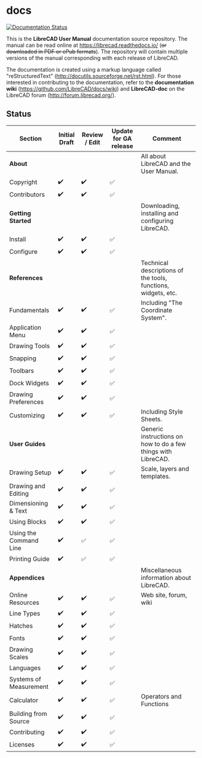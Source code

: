 # docs
[![Documentation Status](https://readthedocs.org/projects/librecad/badge/?version=latest)](https://librecad.readthedocs.io/en/latest/?badge=latest)

This is the **LibreCAD User Manual** documentation source repository.  The manual can be read online at https://librecad.readthedocs.io/ (~~or downloaded in PDF or ePub formats~~). The repository will contain multiple versions of the manual corresponding with each release of LibreCAD.

The documentation is created using a markup language called "reStructuredText" (http://docutils.sourceforge.net/rst.html).  For those interested in contributing to the documentation, refer to the **documentation wiki** (https://github.com/LibreCAD/docs/wiki) and **LibreCAD-doc** on the LibreCAD forum (http://forum.librecad.org/).


## Status 


Section | Initial Draft | Review / Edit | Update for GA release | Comment
--- | --- | --- | --- | ---
**About** |   |   |   | All about LibreCAD and the User Manual.
   Copyright | :heavy_check_mark: | :heavy_check_mark: | :white_check_mark: | 
   Contributors | :heavy_check_mark: | :heavy_check_mark: | :white_check_mark: | 
**Getting Started** |   |   |   | Downloading, installing and configuring LibreCAD.
   Install | :heavy_check_mark: | :heavy_check_mark: | :white_check_mark: | 
   Configure | :heavy_check_mark: | :heavy_check_mark: | :white_check_mark: | 
**References** |   |   |   | Technical descriptions of the tools, functions, widgets, etc.
   Fundamentals | :heavy_check_mark: | :heavy_check_mark: | :white_check_mark: | Including "The Coordinate System".
   Application Menu | :heavy_check_mark: | :heavy_check_mark: | :white_check_mark: | 
   Drawing Tools | :heavy_check_mark: | :heavy_check_mark: | :white_check_mark: | 
   Snapping | :heavy_check_mark: | :heavy_check_mark: | :white_check_mark: | 
   Toolbars | :heavy_check_mark: | :heavy_check_mark: | :white_check_mark: | 
   Dock Widgets | :heavy_check_mark: | :heavy_check_mark: | :white_check_mark: | 
   Drawing Preferences | :heavy_check_mark: | :heavy_check_mark: | :white_check_mark: | 
   Customizing | :heavy_check_mark: | :heavy_check_mark: | :white_check_mark: | Including Style Sheets.
**User Guides** |   |   |   | Generic instructions on how to do a few things with LibreCAD.
   Drawing Setup | :heavy_check_mark: | :heavy_check_mark: | :white_check_mark: | Scale, layers and templates.
   Drawing and Editing | :heavy_check_mark: | :heavy_check_mark: | :white_check_mark: | 
   Dimensioning & Text | :heavy_check_mark: | :heavy_check_mark: | :white_check_mark: | 
   Using Blocks | :heavy_check_mark: | :heavy_check_mark: | :white_check_mark: | 
   Using the Command Line | :heavy_check_mark: | :white_check_mark: | :white_check_mark: | 
   Printing Guide | :heavy_check_mark: | :white_check_mark: | :white_check_mark: | 
**Appendices** |   |   |   | Miscellaneous information about LibreCAD.
   Online Resources | :heavy_check_mark: | :heavy_check_mark: | :white_check_mark: | Web site, forum, wiki
   Line Types | :heavy_check_mark: | :heavy_check_mark: | :white_check_mark: | 
   Hatches | :heavy_check_mark: | :heavy_check_mark: | :white_check_mark: | 
   Fonts | :heavy_check_mark: | :heavy_check_mark: | :white_check_mark: | 
   Drawing Scales | :heavy_check_mark: | :heavy_check_mark: | :white_check_mark: | 
   Languages | :heavy_check_mark: | :heavy_check_mark: | :white_check_mark: | 
   Systems of Measurement | :heavy_check_mark: | :heavy_check_mark: | :white_check_mark: | 
   Calculator | :heavy_check_mark: | :heavy_check_mark: | :white_check_mark: | Operators and Functions
   Building from Source | :heavy_check_mark: | :heavy_check_mark: | :white_check_mark: | 
   Contributing | :heavy_check_mark: | :heavy_check_mark: | :white_check_mark: | 
   Licenses | :heavy_check_mark: | :heavy_check_mark: | :white_check_mark: | 

